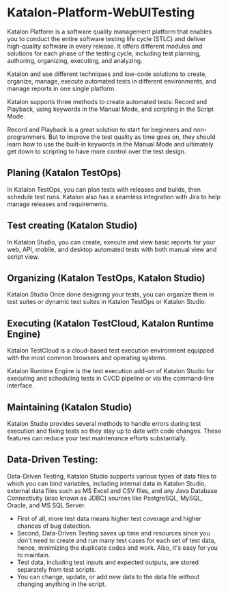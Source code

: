 # Katalon-Platform-WebUITesting

Katalon Platform is a software quality management platform that enables you to conduct the entire software testing life cycle (STLC) and deliver high-quality software in every release. It offers different modules and solutions for each phase of the testing cycle, including test planning, authoring, organizing, executing, and analyzing.

Katalon and use different techniques and low-code solutions to create, organize, manage, execute automated tests in different environments, and manage reports in one single platform.

Katalon supports three methods to create automated tests: Record and Playback, using keywords in the Manual Mode, and scripting in the Script Mode.

Record and Playback is a great solution to start for beginners and non-programmers. But to improve the test quality as time goes on, they should learn how to use the built-in keywords in the Manual Mode and ultimately get down to scripting to have more control over the test design.

## Planing (Katalon TestOps)

In Katalon TestOps, you can plan tests with releases and builds, then schedule test runs. Katalon also has a seamless integration with Jira to help manage releases and requirements. 
 
## Test creating (Katalon Studio)

In Katalon Studio, you can create, execute and view basic reports for your web, API, mobile, and desktop automated tests with both manual view and script view.

## Organizing (Katalon TestOps, Katalon Studio)

Katalon Studio	Once done designing your tests, you can organize them in test suites or dynamic test suites in Katalon TestOps or Katalon Studio.

## Executing (Katalon TestCloud, Katalon Runtime Engine)

Katalon TestCloud is a cloud-based test execution environment equipped with the most common browsers and operating systems.

Katalon Runtime Engine is the test execution add-on of Katalon Studio for executing and scheduling tests in CI/CD pipeline or via the command-line interface.

## Maintaining	(Katalon Studio)	

Katalon Studio provides several methods to handle errors during test execution and fixing tests so they stay up to date with code changes. These features can reduce your test maintenance efforts substantially.

## Data-Driven Testing:
Data-Driven Testing, Katalon Studio supports various types of data files to which you can bind variables, including internal data in Katalon Studio, external data files such as MS Excel and CSV files, and any Java Database Connectivity (also known as JDBC) sources like PostgreSQL, MySQL, Oracle, and MS SQL Server.
- First of all, more test data means higher test coverage and higher chances of bug detection. 
- Second, Data-Driven Testing saves up time and resources since you don't need to create and run many test cases for each set of test data, hence, minimizing the duplicate codes and work. Also, it's easy for you to maintain. 
- Test data, including test inputs and expected outputs, are stored separately from test scripts. 
- You can change, update, or add new data to the data file without changing anything in the script.